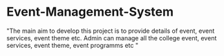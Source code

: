 # Event-Management-System
"The main aim to develop this project is to provide details of event, event services, event theme etc.  Admin can manage all the college event, event services, event theme, event programms etc "
